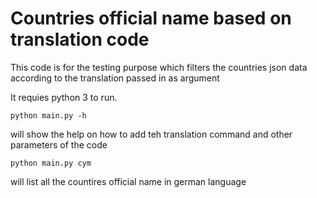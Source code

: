 # Countries official name based on translation code

This code is for the testing purpose which filters the countries json data according to the translation passed in as argument

It requies python 3 to run. 

```
python main.py -h
```
will show the help on how to add teh translation command and other parameters of the code

```
python main.py cym
```
will list all the countires official name in german language

